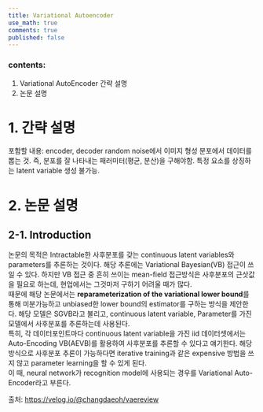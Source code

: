 ```yaml
---
title: Variational Autoencoder
use_math: true
comments: true
published: false
---
```


### contents:
1. Variational AutoEncoder 간략 설명
2. 논문 설명

# 1. 간략 설명
포함할 내용: 
encoder, decoder
random noise에서 이미지 형성
분포에서 데이터를 뽑는 것. 즉, 분포를 잘 나타내는 패러미터(평균, 분산)을 구해야함. 
특정 요소를 상징하는 latent variable 생성 불가능.

# 2. 논문 설명
## 2-1. Introduction
논문의 목적은 Intractable한 사후분포를 갖는 continuous latent variables와 parameters를 추론하는 것이다. 해당 추론에는 Variational Bayesian(VB) 접근이 쓰일 수 있다. 하지만 VB 접근 중 흔히 쓰이는 mean-field 접근방식은 사후분포의 근삿값을 필요로 하는데, 현업에서는 그것마저 구하기 어려울 때가 많다.   
때문에 해당 논문에서는 **reparameterization of the variational lower bound**를 통해 미분가능하고 unbiased한 lower bound의 estimator를 구하는 방식을 제안한다. 해당 모델은 SGVB라고 불리고, continuous latent variable, Parameter를 가진 모델에서 사후분포를 추론하는데 사용된다.   
특히, 각 데이터포인트마다 continuous latent variable을 가진 iid 데이터셋에서는 Auto-Encoding VB(AEVB)를 활용하여 사후분포를 추론할 수 있다고 얘기한다. 해당 방식으로 사후분포 추론이 가능하다면 iterative training과 같은 expensive 방법을 쓰지 않고 parameter learning을 할 수 있게 된다.   
이 때, neural network가 recognition model에 사용되는 경우를 Variational Auto-Encoder라고 부른다.


출처:
https://velog.io/@changdaeoh/vaereview

